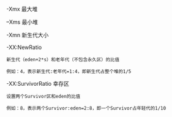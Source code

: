 -Xmx 最大堆

–Xms 最小堆

-Xmn 新生代大小

-XX:NewRatio 
```
新生代（eden+2*s）和老年代（不包含永久区）的比值

例如：4，表示新生代:老年代=1:4，即新生代占整个堆的1/5
```

-XX:SurvivorRatio 幸存区

```
设置两个Survivor区和eden的比值

例如：8，表示两个Survivor:eden=2:8，即一个Survivor占年轻代的1/10
```